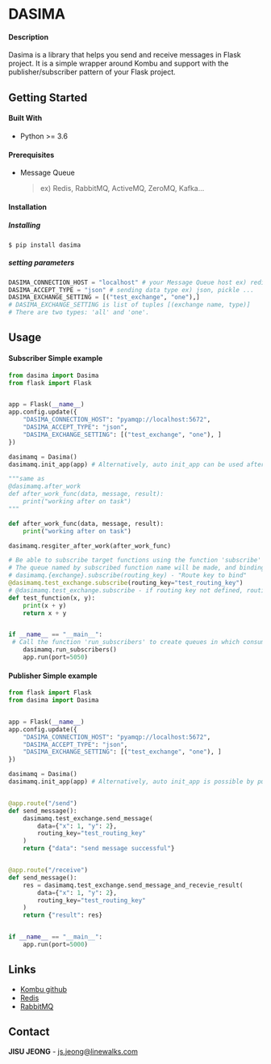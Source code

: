 # DASIMA

#### Description

Dasima is a library that helps you send and receive messages in Flask project. It is a simple wrapper around Kombu and support with the publisher/subscriber pattern of your Flask project.




## Getting Started

#### Built With

* Python >=  3.6



#### Prerequisites

- Message Queue 

  > ex) Redis, RabbitMQ, ActiveMQ, ZeroMQ, Kafka...



#### Installation

##### Installing

```shell
$ pip install dasima
```



##### setting parameters

```python
DASIMA_CONNECTION_HOST = "localhost" # your Message Queue host ex) redis://0.0.0.0, amqp://id:password@0.0.0.0:port
DASIMA_ACCEPT_TYPE = "json" # sending data type ex) json, pickle ...
DASIMA_EXCHANGE_SETTING = [("test_exchange", "one"),] 
# DASIMA_EXCHANGE_SETTING is list of tuples [(exchange name, type)]
# There are two types: 'all' and 'one'.
```



## Usage

#### Subscriber Simple example

```python
from dasima import Dasima
from flask import Flask


app = Flask(__name__)
app.config.update({
    "DASIMA_CONNECTION_HOST": "pyamqp://localhost:5672",
    "DASIMA_ACCEPT_TYPE": "json",
    "DASIMA_EXCHANGE_SETTING": [("test_exchange", "one"), ]
})

dasimamq = Dasima()
dasimamq.init_app(app) # Alternatively, auto init_app can be used after putting the flask app into Dasima like Dasima(app).

"""same as
@dasimamq.after_work 
def after_work_func(data, message, result):
    print("working after on task")
"""

def after_work_func(data, message, result):
    print("working after on task")

dasimamq.resgiter_after_work(after_work_func)

# Be able to subscribe target functions using the function 'subscribe' 
# The queue named by subscribed function name will be made, and binding it with routing key
# dasimamq.{exchange}.subscribe(routing_key) - "Route key to bind"
@dasimamq.test_exchange.subscribe(routing_key="test_routing_key")
# @dasimamq.test_exchange.subscribe - if routing key not defined, routing key is defined as function name
def test_function(x, y):
    print(x + y)
    return x + y


if __name__ == "__main__":
 # Call the function 'run_subscribers' to create queues in which consumers process the messages.
    dasimamq.run_subscribers()
    app.run(port=5050)
```



#### Publisher Simple example

```python
from flask import Flask
from dasima import Dasima


app = Flask(__name__)
app.config.update({
    "DASIMA_CONNECTION_HOST": "pyamqp://localhost:5672",
    "DASIMA_ACCEPT_TYPE": "json",
    "DASIMA_EXCHANGE_SETTING": [("test_exchange", "one"), ]
})

dasimamq = Dasima()
dasimamq.init_app(app) # Alternatively, auto init_app is possible by putting the flask app directly into Dasima(app).


@app.route("/send")
def send_message():
    dasimamq.test_exchange.send_message(
        data={"x": 1, "y": 2},
        routing_key="test_routing_key"
    )
    return {"data": "send message successful"}


@app.route("/receive")
def send_message():
    res = dasimamq.test_exchange.send_message_and_recevie_result(
        data={"x": 1, "y": 2},
        routing_key="test_routing_key"
    )
    return {"result": res}


if __name__ == "__main__":
    app.run(port=5000)
```


## Links

- [Kombu github](https://github.com/celery/kombu)
- [Redis](https://redis.io/)
- [RabbitMQ](https://www.rabbitmq.com/)



## Contact

**JISU JEONG** - js.jeong@linewalks.com

